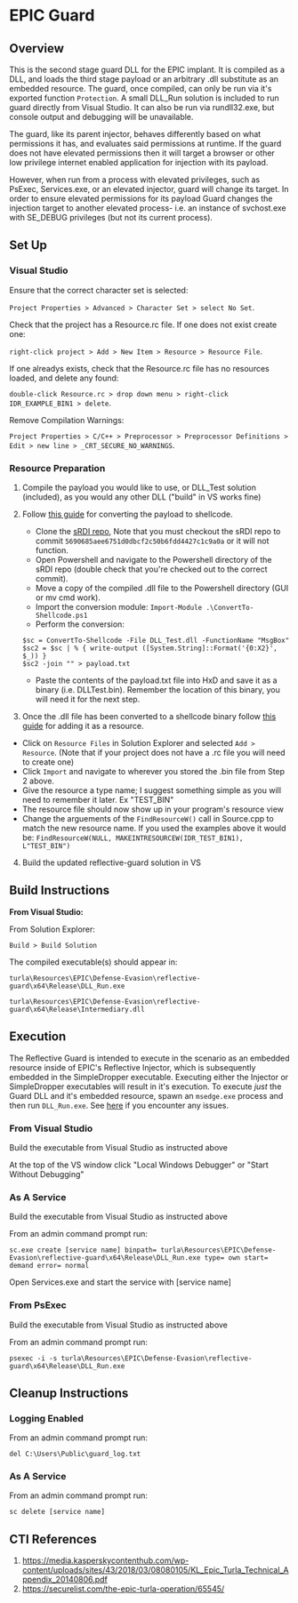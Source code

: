 # EPIC Guard

## Overview

This is the second stage guard DLL for the EPIC implant. It is compiled as a DLL, and loads the third stage payload or an arbitrary .dll substitute
as an embedded resource. The guard, once compiled, can only be run via it's exported function `Protection`. A small DLL_Run solution is included
to run guard directly from Visual Studio. It can also be run via rundll32.exe, but console output and debugging will be unavailable.

The guard, like its parent injector, behaves differently based on what permissions it has, and evaluates said permissions at runtime.
If the guard does not have elevated permissions then it will target a browser or other low privilege internet enabled application for injection with its payload.

However, when run from a process with elevated privileges, such as PsExec, Services.exe, or an elevated injector, guard will change its target.
In order to ensure elevated permissions for its payload Guard changes the injection target to another elevated process-
i.e. an instance of svchost.exe with SE_DEBUG privileges (but not its current process).

## Set Up

### Visual Studio

Ensure that the correct character set is selected:

`Project Properties > Advanced > Character Set > select No Set`.

Check that the project has a Resource.rc file. If one does not exist create one:

`right-click project > Add > New Item > Resource > Resource File`.

If one alreadys exists, check that the Resource.rc file has no resources loaded, and delete any found:

`double-click Resource.rc > drop down menu > right-click IDR_EXAMPLE_BIN1 > delete`.

Remove Compilation Warnings:

`Project Properties > C/C++ > Preprocessor > Preprocessor Definitions > Edit > new line > _CRT_SECURE_NO_WARNINGS`.

### Resource Preparation

1. Compile the payload you would like to use, or DLL_Test solution (included), as you would any other DLL ("build" in VS works fine)

2. Follow [this guide](https://www.ired.team/offensive-security/code-injection-process-injection/reflective-shellcode-dll-injection)
for converting the payload to shellcode.
    * Clone the [sRDI repo](https://github.com/monoxgas/sRDI),
    Note that you must checkout the sRDI repo to commit `5690685aee6751d0dbcf2c50b6fdd4427c1c9a0a` or it will not function.
    * Open Powershell and navigate to the Powershell directory of the sRDI repo (double check that you're checked out to the correct commit).
    * Move a copy of the compiled .dll file to the Powershell directory (GUI or mv cmd work).
    * Import the conversion module: `Import-Module .\ConvertTo-Shellcode.ps1`
    * Perform the conversion:

    ```
    $sc = ConvertTo-Shellcode -File DLL_Test.dll -FunctionName "MsgBox"
    $sc2 = $sc | % { write-output ([System.String]::Format('{0:X2}', $_)) }
    $sc2 -join "" > payload.txt
    ```

    * Paste the contents of the payload.txt file into HxD and save it as a binary (i.e. DLLTest.bin).
    Remember the location of this binary, you will need it for the next step.

3. Once the .dll file has been converted to a shellcode binary follow
[this guide](https://www.ired.team/offensive-security/code-injection-process-injection/loading-and-executing-shellcode-from-portable-executable-resources)
for adding it as a resource.
 * Click on `Resource Files` in Solution Explorer and selected `Add > Resource`. (Note that if your project does not have a .rc file you will need to create one)
 * Click `Import` and navigate to wherever you stored the .bin file from Step 2 above.
 * Give the resource a type name; I suggest something simple as you will need to remember it later. Ex "TEST_BIN"
 * The resource file should now show up in your program's resource view
 * Change the arguements of the `FindResourceW()` call in Source.cpp to match the new resource name. If you used the examples above it would be:
      `FindResourceW(NULL, MAKEINTRESOURCEW(IDR_TEST_BIN1), L"TEST_BIN")`

4. Build the updated reflective-guard solution in VS

## Build Instructions

**From Visual Studio:**

From Solution Explorer:

`Build > Build Solution`

The compiled executable(s) should appear in:

`turla\Resources\EPIC\Defense-Evasion\reflective-guard\x64\Release\DLL_Run.exe`

`turla\Resources\EPIC\Defense-Evasion\reflective-guard\x64\Release\Intermediary.dll`

## Execution

The Reflective Guard is intended to execute in the scenario as an embedded resource inside of EPIC's Reflective Injector, which is subsequently embedded in the SimpleDropper executable. Executing either the Injector or SimpleDropper executables will result in it's execution. To execute *just* the Guard DLL and it's embedded resource, spawn an `msedge.exe` process and then run `DLL_Run.exe`. See [here](../../#troubleshooting) if you encounter any issues.

### From Visual Studio

Build the executable from Visual Studio as instructed above

At the top of the VS window click "Local Windows Debugger" or "Start Without Debugging"

### As A Service

Build the executable from Visual Studio as instructed above

From an admin command prompt run:

`sc.exe create [service name] binpath= turla\Resources\EPIC\Defense-Evasion\reflective-guard\x64\Release\DLL_Run.exe type= own start= demand error= normal`

Open Services.exe and start the service with [service name]

### From PsExec

Build the executable from Visual Studio as instructed above

From an admin command prompt run:

`psexec -i -s turla\Resources\EPIC\Defense-Evasion\reflective-guard\x64\Release\DLL_Run.exe`

## Cleanup Instructions

### Logging Enabled

From an admin command prompt run:

`del C:\Users\Public\guard_log.txt`

### As A Service

From an admin command prompt run:

`sc delete [service name]`

## CTI References

1. <https://media.kasperskycontenthub.com/wp-content/uploads/sites/43/2018/03/08080105/KL_Epic_Turla_Technical_Appendix_20140806.pdf>
2. <https://securelist.com/the-epic-turla-operation/65545/>
